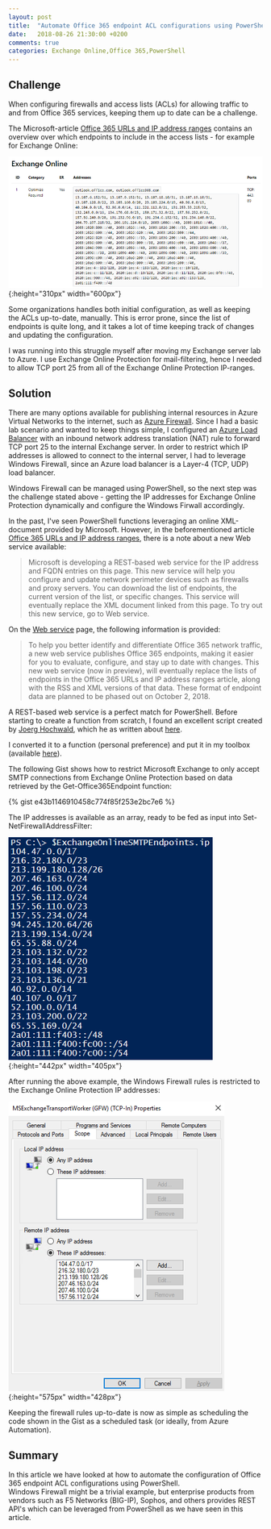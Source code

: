 ```yaml
---
layout: post
title:  "Automate Office 365 endpoint ACL configurations using PowerShell"
date:   2018-08-26 21:30:00 +0200
comments: true
categories: Exchange Online,Office 365,PowerShell
---
```


## Challenge

When configuring firewalls and access lists (ACLs) for allowing traffic to and from Office 365 services, keeping them up to date can be a challenge.

The Microsoft-article [Office 365 URLs and IP address ranges](https://docs.microsoft.com/en-us/office365/enterprise/urls-and-ip-address-ranges) contains an overview over which endpoints to include in the access lists - for example for Exchange Online:

![alt](/images/2018-08-26_Office365_ACLs_01.png){:height="310px" width="600px"}

 Some organizations handles both initial configuration, as well as keeping the ACLs up-to-date, manually. This is error prone, since the list of endpoints is quite long, and it takes a lot of time keeping track of changes and updating the configuration.

 I was running into this struggle myself after moving my Exchange server lab to Azure. I use Exchange Online Protection for mail-filtering, hence I needed to allow TCP port 25 from all of the Exchange Online Protection IP-ranges.

## Solution

There are many options available for publishing internal resources in Azure Virtual Networks to the internet, such as [Azure Firewall](https://docs.microsoft.com/en-us/azure/firewall/overview).
Since I had a basic lab scenario and wanted to keep things simple, I configured an [Azure Load Balancer](https://docs.microsoft.com/en-us/azure/load-balancer/load-balancer-overview) with an inbound network address translation (NAT) rule to forward TCP port 25 to the internal Exchange server. In order to restrict which IP addresses is allowed to connect to the internal server, I had to leverage Windows Firewall, since an Azure load balancer is a Layer-4 (TCP, UDP) load balancer.

Windows Firewall can be managed using PowerShell, so the next step was the challenge stated above - getting the IP addresses for Exchange Online Protection dynamically and configure the Windows Firwall accordingly.

In the past, I've seen PowerShell functions leveraging an online XML-document provided by Microsoft.
However, in the beforementioned article [Office 365 URLs and IP address ranges](https://docs.microsoft.com/en-us/office365/enterprise/urls-and-ip-address-ranges), there is a note about a new Web service available:

> Microsoft is developing a REST-based web service for the IP address and FQDN entries on this page. This new service will help you configure and update network perimeter devices such as firewalls and proxy servers. You can download the list of endpoints, the current version of the list, or specific changes. This service will eventually replace the XML document linked from this page. To try out this new service, go to Web service.

On the [Web service](https://docs.microsoft.com/en-us/office365/enterprise/managing-office-365-endpoints#webservice) page, the following information is provided:

> To help you better identify and differentiate Office 365 network traffic, a new web service publishes Office 365 endpoints, making it easier for you to evaluate, configure, and stay up to date with changes. This new web service (now in preview), will eventually replace the lists of endpoints in the Office 365 URLs and IP address ranges article, along with the RSS and XML versions of that data. These format of endpoint data are planned to be phased out on October 2, 2018.

A REST-based web service is a perfect match for PowerShell. Before starting to create a function from scratch, I found an excellent script created by [Joerg Hochwald](https://twitter.com/jhochwald), which he as written about [here](https://hochwald.net/powershell-get-the-office-365-endpoint-information-from-microsoft/).

I converted it to a function (personal preference) and put it in my toolbox (available [here](https://github.com/janegilring/PSCommunity/blob/master/Office%20365/Get-Office365Endpoint.ps1)).

The following Gist shows how to restrict Microsoft Exchange to only accept SMTP connections from Exchange Online Protection based on data retrieved by the Get-Office365Endpoint function:

{% gist e43b1146910458c774f85f253e2bc7e6 %}

The IP addresses is available as an array, ready to be fed as input into Set-NetFirewallAddressFilter:

![alt](/images/2018-08-26_Office365_ACLs_02.png){:height="442px" width="405px"}

After running the above example, the Windows Firewall rules is restricted to the Exchange Online Protection IP addresses:

![alt](/images/2018-08-26_Office365_ACLs_03.png){:height="575px" width="428px"}

Keeping the firewall rules up-to-date is now as simple as scheduling the code shown in the Gist as a scheduled task (or ideally, from Azure Automation).


## Summary

In this article we have looked at how to automate the configuration of Office 365 endpoint ACL configurations using PowerShell.  
Windows Firewall might be a trivial example, but enterprise products from vendors such as F5 Networks (BIG-IP), Sophos, and others provides REST API's which can be leveraged from PowerShell as we have seen in this article.